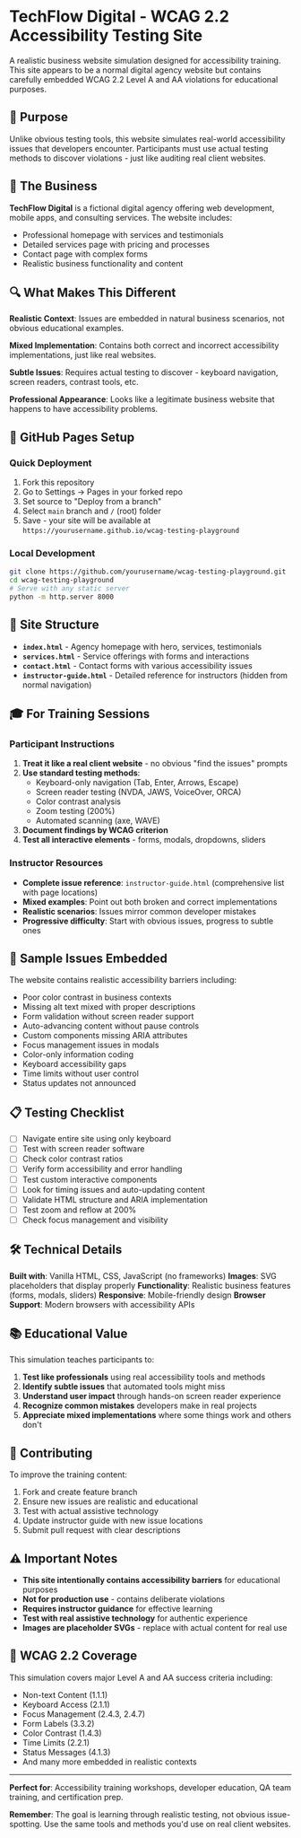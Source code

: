 # TechFlow Digital - WCAG 2.2 Accessibility Testing Site

A realistic business website simulation designed for accessibility training. This site appears to be a normal digital agency website but contains carefully embedded WCAG 2.2 Level A and AA violations for educational purposes.

## 🎯 Purpose

Unlike obvious testing tools, this website simulates real-world accessibility issues that developers encounter. Participants must use actual testing methods to discover violations - just like auditing real client websites.

## 🏢 The Business

**TechFlow Digital** is a fictional digital agency offering web development, mobile apps, and consulting services. The website includes:

- Professional homepage with services and testimonials
- Detailed services page with pricing and processes  
- Contact page with complex forms
- Realistic business functionality and content

## 🔍 What Makes This Different

**Realistic Context**: Issues are embedded in natural business scenarios, not obvious educational examples.

**Mixed Implementation**: Contains both correct and incorrect accessibility implementations, just like real websites.

**Subtle Issues**: Requires actual testing to discover - keyboard navigation, screen readers, contrast tools, etc.

**Professional Appearance**: Looks like a legitimate business website that happens to have accessibility problems.

## 🚀 GitHub Pages Setup

### Quick Deployment

1. Fork this repository
2. Go to Settings → Pages in your forked repo
3. Set source to "Deploy from a branch"
4. Select `main` branch and `/` (root) folder
5. Save - your site will be available at `https://yourusername.github.io/wcag-testing-playground`

### Local Development

```bash
git clone https://github.com/yourusername/wcag-testing-playground.git
cd wcag-testing-playground
# Serve with any static server
python -m http.server 8000
```

## 📄 Site Structure

- **`index.html`** - Agency homepage with hero, services, testimonials
- **`services.html`** - Service offerings with forms and interactions
- **`contact.html`** - Contact forms with various accessibility issues
- **`instructor-guide.html`** - Detailed reference for instructors (hidden from normal navigation)

## 🎓 For Training Sessions

### Participant Instructions

1. **Treat it like a real client website** - no obvious "find the issues" prompts
2. **Use standard testing methods**:
   - Keyboard-only navigation (Tab, Enter, Arrows, Escape)
   - Screen reader testing (NVDA, JAWS, VoiceOver, ORCA)
   - Color contrast analysis
   - Zoom testing (200%)
   - Automated scanning (axe, WAVE)
3. **Document findings by WCAG criterion**
4. **Test all interactive elements** - forms, modals, dropdowns, sliders

### Instructor Resources

- **Complete issue reference**: `instructor-guide.html` (comprehensive list with page locations)
- **Mixed examples**: Point out both broken and correct implementations
- **Realistic scenarios**: Issues mirror common developer mistakes
- **Progressive difficulty**: Start with obvious issues, progress to subtle ones

## 🔧 Sample Issues Embedded

The website contains realistic accessibility barriers including:

- Poor color contrast in business contexts
- Missing alt text mixed with proper descriptions
- Form validation without screen reader support
- Auto-advancing content without pause controls
- Custom components missing ARIA attributes
- Focus management issues in modals
- Color-only information coding
- Keyboard accessibility gaps
- Time limits without user control
- Status updates not announced

## 📋 Testing Checklist

- [ ] Navigate entire site using only keyboard
- [ ] Test with screen reader software  
- [ ] Check color contrast ratios
- [ ] Verify form accessibility and error handling
- [ ] Test custom interactive components
- [ ] Look for timing issues and auto-updating content
- [ ] Validate HTML structure and ARIA implementation
- [ ] Test zoom and reflow at 200%
- [ ] Check focus management and visibility

## 🛠️ Technical Details

**Built with**: Vanilla HTML, CSS, JavaScript (no frameworks)
**Images**: SVG placeholders that display properly
**Functionality**: Realistic business features (forms, modals, sliders)
**Responsive**: Mobile-friendly design
**Browser Support**: Modern browsers with accessibility APIs

## 📚 Educational Value

This simulation teaches participants to:

1. **Test like professionals** using real accessibility tools and methods
2. **Identify subtle issues** that automated tools might miss
3. **Understand user impact** through hands-on screen reader experience  
4. **Recognize common mistakes** developers make in real projects
5. **Appreciate mixed implementations** where some things work and others don't

## 🤝 Contributing

To improve the training content:

1. Fork and create feature branch
2. Ensure new issues are realistic and educational
3. Test with actual assistive technology
4. Update instructor guide with new issue locations
5. Submit pull request with clear descriptions

## ⚠️ Important Notes

- **This site intentionally contains accessibility barriers** for educational purposes
- **Not for production use** - contains deliberate violations
- **Requires instructor guidance** for effective learning
- **Test with real assistive technology** for authentic experience
- **Images are placeholder SVGs** - replace with actual content for real use

## 📖 WCAG 2.2 Coverage

This simulation covers major Level A and AA success criteria including:
- Non-text Content (1.1.1)
- Keyboard Access (2.1.1) 
- Focus Management (2.4.3, 2.4.7)
- Form Labels (3.3.2)
- Color Contrast (1.4.3)
- Time Limits (2.2.1)
- Status Messages (4.1.3)
- And many more embedded in realistic contexts

---

**Perfect for**: Accessibility training workshops, developer education, QA team training, and certification prep.

**Remember**: The goal is learning through realistic testing, not obvious issue-spotting. Use the same tools and methods you'd use on real client websites.